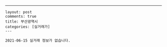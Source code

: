 ---
    layout: post
    comments: true
    title: 부산광역시
    categories: [실거래가]
    ---

    2021-06-15 실거래 정보가 없습니다.

    